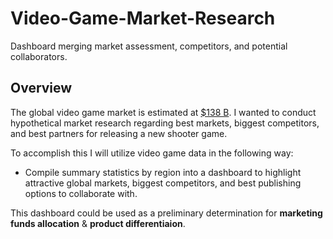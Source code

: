 # Video-Game-Market-Research
Dashboard merging market assessment, competitors, and potential collaborators.

## Overview

The global video game market is estimated at [$138 B](https://www.statista.com/statistics/246888/value-of-the-global-video-game-market/). I wanted to conduct hypothetical market research regarding best markets, biggest competitors, and best partners for releasing a new shooter game.

To accomplish this I will utilize video game data in the following way:

* Compile summary statistics by region into a dashboard to highlight attractive global markets, biggest competitors, and best publishing options to collaborate with.

This dashboard could be used as a preliminary determination for **marketing funds allocation** & **product differentiaion**.
